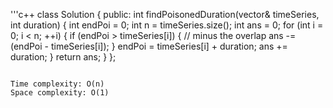 '''c++
class Solution {
public:
    int findPoisonedDuration(vector<int>& timeSeries, int duration) {
        int endPoi = 0;
        int n = timeSeries.size();
        int ans = 0;
        for (int i = 0; i < n; ++i) {
            if (endPoi > timeSeries[i]) {
                // minus the overlap
                ans -= (endPoi - timeSeries[i]);
            }
            endPoi = timeSeries[i] + duration;
            ans += duration;
        }
        return ans;
    }
};

```
  
Time complexity: O(n)  
Space complexity: O(1)
  
